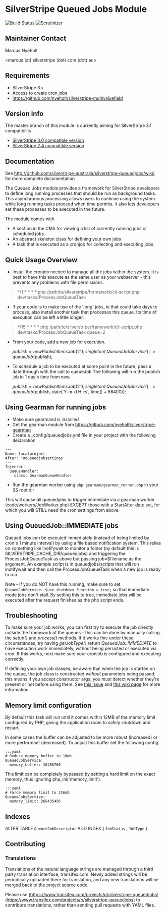 # SilverStripe Queued Jobs Module


[![Build Status](https://secure.travis-ci.org/silverstripe-australia/silverstripe-queuedjobs.png)](http://travis-ci.org/silverstripe-australia/silverstripe-queuedjobs)
[![Scrutinizer](https://scrutinizer-ci.com/g/silverstripe-australia/silverstripe-queuedjobs/badges/quality-score.png)](https://scrutinizer-ci.com/g/silverstripe-australia/silverstripe-queuedjobs/)


## Maintainer Contact

Marcus Nyeholt

<marcus (at) silverstripe (dot) com (dot) au>

## Requirements

* SilverStripe 3.x
* Access to create cron jobs
* https://github.com/nyeholt/silverstripe-multivaluefield

## Version info

The master branch of this module is currently aiming for SilverStripe 3.1 compatibility

* [SilverStripe 3.0 compatible version](https://github.com/silverstripe-australia/silverstripe-queuedjobs/tree/1.0)
* [SilverStripe 2.4 compatible version](https://github.com/silverstripe-australia/silverstripe-queuedjobs/tree/ss24)

## Documentation

See http://github.com/silverstripe-australia/silverstripe-queuedjobs/wiki/ for more complete
documentation

The Queued Jobs module provides a framework for SilverStripe developers to
define long running processes that should be run as background tasks.
This asynchronous processing allows users to continue using the system
while long running tasks proceed when time permits. It also lets
developers set these processes to be executed in the future.

The module comes with

* A section in the CMS for viewing a list of currently running jobs or scheduled jobs.
* An abstract skeleton class for defining your own jobs
* A task that is executed as a cronjob for collecting and executing jobs.

## Quick Usage Overview

* Install the cronjob needed to manage all the jobs within the system. It is best to have this execute as the
same user as your webserver - this prevents any problems with file permissions.

> */1 * * * * php /path/to/silverstripe/framework/cli-script.php dev/tasks/ProcessJobQueueTask

* If your code is to make use of the 'long' jobs, ie that could take days to process, also install another task
that processes this queue. Its time of execution can be left a little longer.

> */15 * * * * php /path/to/silverstripe/framework/cli-script.php dev/tasks/ProcessJobQueueTask queue=2

* From your code, add a new job for execution.

	$publish = new PublishItemsJob(21);
	singleton('QueuedJobService')->queueJob($publish);

* To schedule a job to be executed at some point in the future, pass a date through with the call to queueJob
The following will run the publish job in 1 day's time from now. 

	$publish = new PublishItemsJob(21);
	singleton('QueuedJobService')->queueJob($publish, date('Y-m-d H:i:s', time() + 86400));

## Using Gearman for running jobs

* Make sure gearmand is installed
* Get the gearman module from https://github.com/nyeholt/silverstripe-gearman
* Create a \_config/queuedjobs.yml file in your project with the following declaration

```
---
Name: localproject
After: '#queuedjobsettings'
---
Injector:
  QueueHandler: 
    class: GearmanQueueHandler
```

* Run the gearman worker using `php gearman/gearman_runner.php` in your SS root dir

This will cause all queuedjobs to trigger immediate via a gearman worker (code/workers/JobWorker.php)
EXCEPT those with a StartAfter date set, for which you will STILL need the cron settings from above

## Using QueuedJob::IMMEDIATE jobs

Queued jobs can be executed immediately (instead of being limited by cron's 1 minute interval) by using
a file based notification system. This relies on something like inotifywait to monitor a folder (by
default this is SILVERSTRIPE_CACHE_DIR/queuedjobs) and triggering the ProcessJobQueueTask as above
but passing job=$filename as the argument. An example script is in queuedjobs/scripts that will run
inotifywait and then call the ProcessJobQueueTask when a new job is ready to run. 

Note - if you do NOT have this running, make sure to set `QueuedJobService::$use_shutdown_function = true;`
so that immediate mode jobs don't stall. By setting this to true, immediate jobs will be executed after
the request finishes as the php script ends. 


## Troubleshooting

To make sure your job works, you can first try to execute the job directly outside the framework of the
queues - this can be done by manually calling the *setup()* and *process()* methods. If it works fine
under these circumstances, try having *getJobType()* return *QueuedJob::IMMEDIATE* to have execution
work immediately, without being persisted or executed via cron. If this works, next make sure your
cronjob is configured and executing correctly. 

If defining your own job classes, be aware that when the job is started on the queue, the job class
is constructed _without_ parameters being passed; this means if you accept constructor args, you
_must_ detect whether they're present or not before using them. See [this issue](https://github.com/silverstripe-australia/silverstripe-queuedjobs/issues/35) 
and [this wiki page](https://github.com/silverstripe-australia/silverstripe-queuedjobs/wiki/Defining-queued-jobs) for 
more information

## Memory limit configuration

By default this task will run until it comes within 12MB of the memory limit configured by PHP, giving the application
room to safely shutdown and restart.

In some cases the buffer can be adjusted to be more robust (increased) or more performant (decreased). To adjust this
buffer set the following config.


	:::yaml
	# Reduce memory buffer to 10mb
	QueuedJobService:
	  memory_buffer: 10485760


This limit can be completely bypassed by setting a hard limit on the exact memory, thus ignoring php_ini('memory_limit').


	:::yaml
	# Force memory limit to 256mb
	QueuedJobsService:
	  memory_limit: 268435456


## Indexes

ALTER TABLE `QueuedJobDescriptor` ADD INDEX ( `JobStatus` , `JobType` ) 

## Contributing

### Translations

Translations of the natural language strings are managed through a third party translation interface, transifex.com. Newly added strings will be periodically uploaded there for translation, and any new translations will be merged back to the project source code.

Please use [https://www.transifex.com/projects/p/silverstripe-queuedjobs](https://www.transifex.com/projects/p/silverstripe-queuedjobs) to contribute translations, rather than sending pull requests with YAML files.
